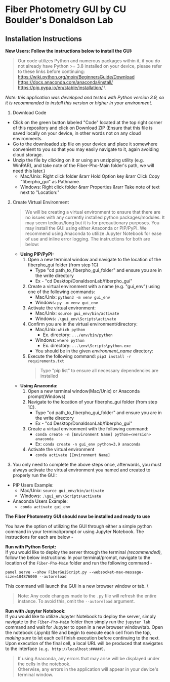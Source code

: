 # Fiber Photometry GUI by CU Boulder's Donaldson Lab

## Installation Instructions

**New Users: Follow the instructions below to install the GUI:**
> Our code utilizes Python and numerous packages within it, if you do not already have Python >= 3.8 installed on your device, please refer to these links before continuing: <br>
https://wiki.python.org/moin/BeginnersGuide/Download \
https://docs.anaconda.com/anaconda/install/ \
https://pip.pypa.io/en/stable/installation/ \

*Note: this application was developed and tested with Python version 3.9, so it is recommended to install this version or higher in your environment.*

1. Download Code
- Click on the green button labeled "Code" located at the top right corner of this repository and click on Download ZIP (Ensure that this file is saved locally on your device, in other words not on any cloud environments.
- Go to the downloaded zip file on your device and place it somewhere convenient to you so that you may easily navigate to it, again avoiding cloud storage.
- Unzip the file by clicking on it or using an unzipping utility (e.g. WinRAR), and take note of the Fiber-Pho-Main folder's path, we will need this later.)
    - Mac/Unix: Right click folder &rarr Hold Option key &rarr Click Copy "fiberpho_gui" as Pathname.
    - Windows: Right click folder &rarr Properties &rarr Take note of text next to "Location:"

2. Create Virtual Environment
    > We will be creating a virtual environment to ensure that there are no issues with any currently installed python packages/modules. It may seem tedious/long but it is for precautionary purposes. You may install the GUI using either Anaconda or PIP/PyPI. We recommend using Anaconda to utilize Jupyter Notebook for ease of use and inline error logging. The instructions for both are below:
    - **Using PIP/PyPI:**
        1. Open a new terminal window and navigate to the location of the fiberpho_gui folder (from step 1C)
            - Type "cd path_to_fiberpho_gui_folder" and ensure you are in the write directory
            - Ex - "cd Desktop/DonaldsonLab/fiberpho_gui"
        2. Create a virtual environment with a name (e.g. "gui_env") using one of the following commands: 
            - Mac/Unix: `python3 -m venv gui_env`
            - Windows: `py -m venv gui_env`
        3. Activate the virtual environment:
            - Mac/Unix: `source gui_env/bin/activate`
            - Windows: `.\gui_env\Scripts\activate`
        4. Confirm you are in the virtual environment/directory:
            - Mac/Unix: `which python`
                - Ex. directory: `.../env/bin/python`
            - Windows: `where python` 
                - Ex. directory: `...\env\Scripts\python.exe`
            - You should be in the given *environment_name* directory: 
        5. Execute the following command: `pip3 install -r requirements.txt`
            > Type "pip list" to ensure all necessary dependencies are installed
    - **Using Anaconda:**
        1. Open a new terminal window(Mac/Unix) or Anaconda prompt(Windows)
        2. Navigate to the location of your fiberpho_gui folder (from step 1C).
            - Type "cd path_to_fiberpho_gui_folder" and ensure you are in the write directory
            - Ex - "cd Desktop/DonaldsonLab/fiberpho_gui"
        3. Create a virtual environment with the following command:
            - `conda create -n [Environment Name] python=<version> anaconda`
            - Ex: `conda create -n gui_env python=3.9 anaconda`
        4. Activate the virtual environment
            - `conda activate [Environment Name]`

3. You only need to complete the above steps once, afterwards, you must always activate the virtual environment you named and created to properly run the GUI:
- PIP Users Example: 
    - Mac/Unix: `source gui_env/bin/activate`
    - Windows: `.\gui_env\Scripts\activate`
- Anaconda Users Example:
    - `conda activate gui_env`

**The Fiber Photometry GUI should now be installed and ready to use**

You have the option of utilizing the GUI through either a simple python command in your terminal/prompt or using Jupyter Notebook. The instructions for each are below -

**Run with Python Script:** \
If you would like to deploy the server through the terminal *(recommended)*, follow the below instructions:
In your terminal/prompt, navigate to the location of the `Fiber-Pho-Main` folder and run the following command -

`panel serve --show FiberGuiScript.py --websocket-max-message-size=104876000 --autoreload`

This command will launch the GUI in a new browser window or tab. \
> Note: Any code changes made to the `.py` file will refresh the entire instance. To avoid this, omit the `--autoreload` argument.

**Run with Jupyter Notebook:** \
If you would like to utilize Jupyter Notebook to deploy the server, simply navigate to the `Fiber-Pho-Main` folder then simply run the `jupyter lab` command and wait for Jupyter to open in a new browser window/tab. Open the notebook (.ipynb) file and begin to execute each cell from the top, *making sure* to let each cell finish execution before continuing to the next. Upon execution of the final cell, a local URL will be produced that navigates to the interface `(e.g. http://localhost:#####)`.
> If using Anaconda, any errors that may arise will be displayed under the cells in the notebook. \
> Otherwise, any errors in the application will appear in your device's terminal window.
